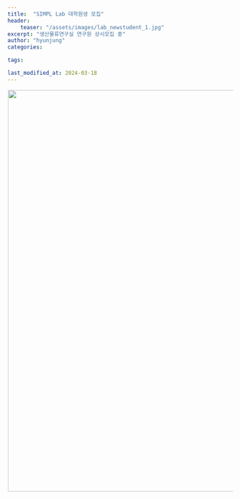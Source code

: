 ```yaml
---
title:  "SIMPL Lab 대학원생 모집"
header:
    teaser: "/assets/images/lab_newstudent_1.jpg"
excerpt: "생산물류연구실 연구원 상시모집 중"
author: "hyunjung"
categories:

tags:

last_modified_at: 2024-03-18
---
```

<img align="center" width="900" height="900" style="border: 1px solid white" src="/assets/images/lab_newstudent.jpg"> 
